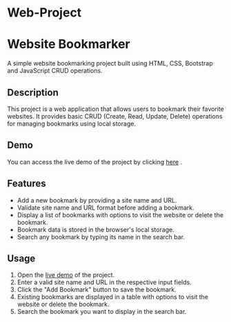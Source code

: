 # Web-Project
# Website Bookmarker

A simple website bookmarking project built using HTML, CSS, Bootstrap and JavaScript CRUD operations.

## Description

This project is a web application that allows users to bookmark their favorite websites. It provides basic CRUD (Create, Read, Update, Delete) operations for managing bookmarks using local storage.

## Demo

You can access the live demo of the project by clicking [here](http://192.168.1.170:5500/index.html) .

## Features

- Add a new bookmark by providing a site name and URL.
- Validate site name and URL format before adding a bookmark.
- Display a list of bookmarks with options to visit the website or delete the bookmark.
- Bookmark data is stored in the browser's local storage.
- Search any bookmark by typing its name in the search bar.

## Usage

1. Open the [live demo](http://192.168.1.170:5500/index.html) of the project.
2. Enter a valid site name and URL in the respective input fields.
3. Click the "Add Bookmark" button to save the bookmark.
4. Existing bookmarks are displayed in a table with options to visit the website or delete the bookmark.
5. Search the bookmark you want to display in the search bar.
